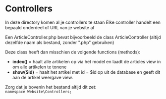 # Controllers

In deze directory komen al je controllers te staan
Elke controller handelt een bepaald onderdeel of URL van je website af

Een ArticleController.php bevat bijvoorbeeld de class ArticleController (altijd dezelfde naam als bestand, zonder ".php" gebruiken)

Deze class heeft dan misschien de volgende functions (methods):  
- **index()** = haalt alle artikelen op via het model en laadt de articles view in om alle artikelen te tonene
- **show($id)** = haalt het artikel met id = $id op uit de database en geeft dit aan de artikel weergave view.

Zorg dat je bovenin het bestand altijd dit zet:   
```namespace Website\Controllers;``` 



